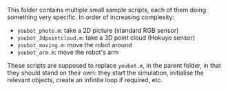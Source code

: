 This folder contains multiple small sample scripts, each of them doing something very specific. In order of increasing complexity: 

  * `youbot_photo.m`: take a 2D picture (standard RGB sensor)
  * `youbot_3dpointcloud.m`: take a 3D point cloud (Hokuyo sensor)
  * `youbot_moving.m`: move the robot around
  * `youbot_arm.m`: move the robot's arm
  
These scripts are supposed to replace `youbot.m`, in the parent folder, in that they should stand on their own: 
they start the simulation, initialise the relevant objects, create an infinite loop if required, etc. 
